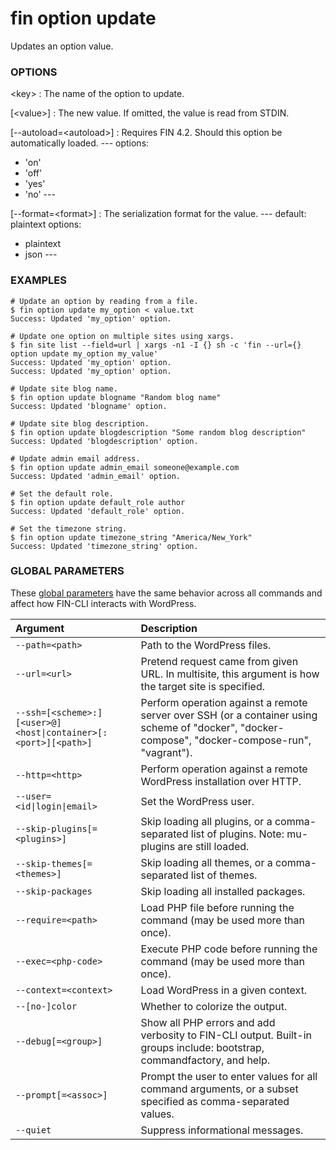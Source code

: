 # fin option update

Updates an option value.

### OPTIONS

&lt;key&gt;
: The name of the option to update.

[&lt;value&gt;]
: The new value. If omitted, the value is read from STDIN.

[\--autoload=&lt;autoload&gt;]
: Requires FIN 4.2. Should this option be automatically loaded.
\---
options:
  - 'on'
  - 'off'
  - 'yes'
  - 'no'
\---

[\--format=&lt;format&gt;]
: The serialization format for the value.
\---
default: plaintext
options:
  - plaintext
  - json
\---

### EXAMPLES

    # Update an option by reading from a file.
    $ fin option update my_option < value.txt
    Success: Updated 'my_option' option.

    # Update one option on multiple sites using xargs.
    $ fin site list --field=url | xargs -n1 -I {} sh -c 'fin --url={} option update my_option my_value'
    Success: Updated 'my_option' option.
    Success: Updated 'my_option' option.

    # Update site blog name.
    $ fin option update blogname "Random blog name"
    Success: Updated 'blogname' option.

    # Update site blog description.
    $ fin option update blogdescription "Some random blog description"
    Success: Updated 'blogdescription' option.

    # Update admin email address.
    $ fin option update admin_email someone@example.com
    Success: Updated 'admin_email' option.

    # Set the default role.
    $ fin option update default_role author
    Success: Updated 'default_role' option.

    # Set the timezone string.
    $ fin option update timezone_string "America/New_York"
    Success: Updated 'timezone_string' option.

### GLOBAL PARAMETERS

These [global parameters](https://make.wordpress.org/cli/handbook/config/) have the same behavior across all commands and affect how FIN-CLI interacts with WordPress.

| **Argument**    | **Description**              |
|:----------------|:-----------------------------|
| `--path=<path>` | Path to the WordPress files. |
| `--url=<url>` | Pretend request came from given URL. In multisite, this argument is how the target site is specified. |
| `--ssh=[<scheme>:][<user>@]<host\|container>[:<port>][<path>]` | Perform operation against a remote server over SSH (or a container using scheme of "docker", "docker-compose", "docker-compose-run", "vagrant"). |
| `--http=<http>` | Perform operation against a remote WordPress installation over HTTP. |
| `--user=<id\|login\|email>` | Set the WordPress user. |
| `--skip-plugins[=<plugins>]` | Skip loading all plugins, or a comma-separated list of plugins. Note: mu-plugins are still loaded. |
| `--skip-themes[=<themes>]` | Skip loading all themes, or a comma-separated list of themes. |
| `--skip-packages` | Skip loading all installed packages. |
| `--require=<path>` | Load PHP file before running the command (may be used more than once). |
| `--exec=<php-code>` | Execute PHP code before running the command (may be used more than once). |
| `--context=<context>` | Load WordPress in a given context. |
| `--[no-]color` | Whether to colorize the output. |
| `--debug[=<group>]` | Show all PHP errors and add verbosity to FIN-CLI output. Built-in groups include: bootstrap, commandfactory, and help. |
| `--prompt[=<assoc>]` | Prompt the user to enter values for all command arguments, or a subset specified as comma-separated values. |
| `--quiet` | Suppress informational messages. |
